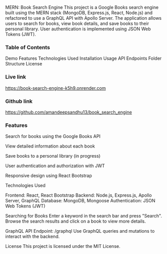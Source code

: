 MERN: Book Search Engine
This project is a Google Books search engine built using the MERN stack (MongoDB, Express.js, React, Node.js) and refactored to use a GraphQL API with Apollo Server. The application allows users to search for books, view book details, and save books to their personal library. User authentication is implemented using JSON Web Tokens (JWT).

### Table of Contents
Demo
Features
Technologies Used
Installation
Usage
API Endpoints
Folder Structure
License

### Live link
https://book-search-engine-k5h9.onrender.com

### Github link
https://github.com/amandeepsandhu13/book_search_engine

### Features
Search for books using the Google Books API

View detailed information about each book

Save books to a personal library (in progress)

User authentication and authorization with JWT

Responsive design using React Bootstrap

Technologies Used

Frontend: React, React Bootstrap
Backend: Node.js, Express.js, Apollo Server, GraphQL
Database: MongoDB, Mongoose
Authentication: JSON Web Tokens (JWT)

Searching for Books
Enter a keyword in the search bar and press "Search".
Browse the search results and click on a book to view more details.

GraphQL API
Endpoint: /graphql
Use GraphQL queries and mutations to interact with the backend.

License
This project is licensed under the MIT License.